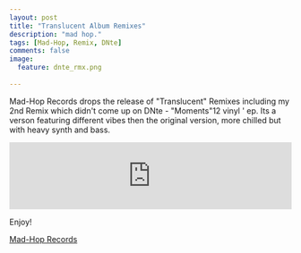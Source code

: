 ```yaml
---
layout: post
title: "Translucent Album Remixes"
description: "mad hop."
tags: [Mad-Hop, Remix, DNte]
comments: false
image:
  feature: dnte_rmx.png
  
---
```


Mad-Hop​ Records drops the release of "Translucent" Remixes including my 2nd Remix which didn't come up on  DNte​ - "Moments"12 vinyl ' ep. Its a verson featuring different vibes then the original version, more chilled but with heavy synth and bass.


<iframe style="border: 0; width: 100%; height: 120px;" src="https://bandcamp.com/EmbeddedPlayer/album=3192182841/size=large/bgcol=ffffff/linkcol=0687f5/tracklist=false/artwork=small/track=3574151822/transparent=true/" seamless><a href="http://mad-hop.bandcamp.com/album/dnte-translucent-remixes">Dnte -Translucent Remixes by MAD-HOP</a></iframe>

Enjoy!

<div markdown="0"><a href="http://mad-hop-records.com/" target="_blank" class="btn btn-danger">Mad-Hop Records</a></div>
